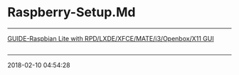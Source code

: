 # Raspberry-Setup.Md

----------------------------------------- 
[GUIDE-Raspbian Lite with RPD/LXDE/XFCE/MATE/i3/Openbox/X11 GUI][r1]

```bash
```

[r1]: https://www.raspberrypi.org/forums/viewtopic.php?p=890408#p890408
-----------------------------------------
2018-02-10 04:54:28
